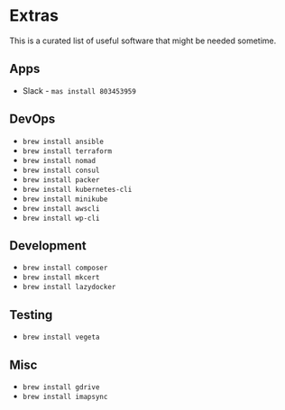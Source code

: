 # Extras

This is a curated list of useful software that might be needed sometime.

## Apps
- Slack - `mas install 803453959`

## DevOps
- `brew install ansible`
- `brew install terraform`
- `brew install nomad`
- `brew install consul`
- `brew install packer`
- `brew install kubernetes-cli`
- `brew install minikube`
- `brew install awscli`
- `brew install wp-cli`

## Development
- `brew install composer`
- `brew install mkcert`
- `brew install lazydocker`

## Testing
- `brew install vegeta`

## Misc
- `brew install gdrive`
- `brew install imapsync`


